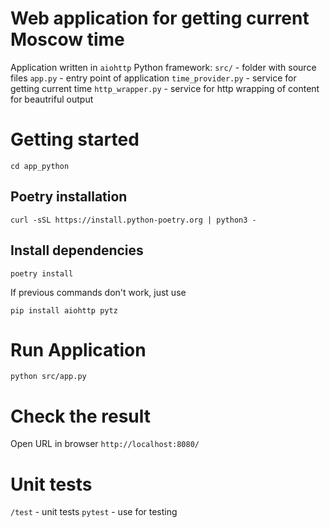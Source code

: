 # Web application for getting current Moscow time 
Application written in `aiohttp` Python framework:
`src/` - folder with source files
`app.py` - entry point of application
`time_provider.py` - service for getting current time
`http_wrapper.py` - service for http wrapping of content for beautriful output

# Getting started
```
cd app_python
```

## Poetry installation
```
curl -sSL https://install.python-poetry.org | python3 -
```

## Install dependencies
```
poetry install
```

If previous commands don't work, just use
```
pip install aiohttp pytz 
```

# Run Application
```
python src/app.py
```

# Check the result
Open URL in browser
`http://localhost:8080/`

# Unit tests
`/test` - unit tests
`pytest` - use for testing